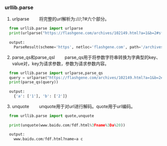 ### urllib.parse
1. urlparse
  &emsp;&emsp;将完整的url解析为<scheme>://<netloc>/<path>;<params>?<query>#<fragment>六个部分。
~~~Python
  from urllib.parse import urlparse
  print(urlparse("https://flashgene.com/archives/102149.html?a=1&b=2#sfdf"))
  
  output:
    ParseResult(scheme='https', netloc='flashgene.com', path='/archives/102149.html', params='', query='a=1&b=2', fragment='sfdf')
~~~
2. parse_qs和parse_qsl
  &emsp;&emsp;parse_qs用于将参数字符串转换为字典型的key、value对，key为请求参数，参数为请求参数内容。
~~~Python
  from urllib.parse import urlparse,parse_qs
  query = urlparse("https://flashgene.com/archives/102149.html?a=1&b=2#sfdf").query
  print(parse_qs(query))
  
  output:
    {'a': ['1'], 'b': ['2']}
~~~
3. unquote
  &emsp;&emsp;unquote用于对url进行解码。quote用于url编码。
~~~Python
  from urllib.parse import quote,unquote
  
  print(unquote(www.baidu.com/fdf.html%3Fname%3Da%20))
  
  output:
    www.baidu.com/fdf.html?name=a c
~~~
